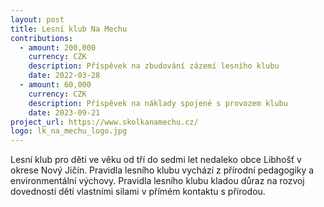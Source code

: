 ```yaml
---
layout: post
title: Lesní klub Na Mechu
contributions:
  - amount: 200,000
    currency: CZK
    description: Příspěvek na zbudování zázemí lesního klubu
    date: 2022-03-28
  - amount: 60,000
    currency: CZK
    description: Příspěvek na náklady spojené s provozem klubu
    date: 2023-09-21
project_url: https://www.skolkanamechu.cz/
logo: lk_na_mechu_logo.jpg
---
```


Lesní klub pro děti ve věku od tří do sedmi let nedaleko obce Libhošť v okrese Nový Jičín. Pravidla lesního klubu vychází z přírodní pedagogiky a environmentální výchovy. Pravidla lesního klubu kladou důraz na rozvoj dovedností dětí vlastními silami v přímém kontaktu s přírodou.


